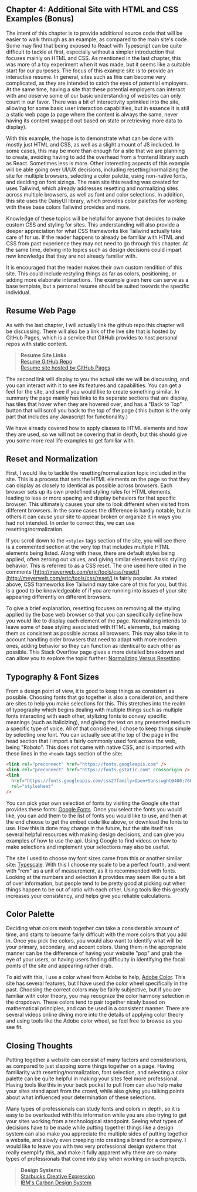 ## Chapter 4: Additional Site with HTML and CSS Examples (Bonus)

The intent of this chapter is to provide additional source code that will be easier to walk through as an
example, as compared to the main site's code. Some may find that being exposed to React with Typescript can be
quite difficult to tackle at first, especially without a simpler introduction that focuses mainly on
HTML and CSS. As mentioned in the last chapter, this was more of a toy experiment when it was made, but it seems
like a suitable start for our purposes. The focus of this example site is to provide an interactive resume. In
general, sites such as this can become very complicated, as they are intended to catch the eyes of potential
employers. At the same time, having a site that these potential employers can interact with and observe some of
our basic understanding of websites can only count in our favor. There was a bit of interactivity
sprinkled into the site, allowing for some basic user interaction capabilities, but in essence it is still a
static web page (a page where the content is always the same, never having its content swapped out based on
state or retrieving more data to display).

With this example, the hope is to demonstrate what can be done with mostly just HTML and CSS, as well as
a slight amount of JS included. In some cases, this may be more than enough for a site that we are planning
to create, avoiding having to add the overhead from a frontend library such as React. Sometimes less is more.
Other interesting aspects of this example will be able going over UI/UX decisions, including
resetting/normalizing the site for multiple browsers, selecting a color palette, using non-native fonts, and
deciding on font sizings. The main site this reading was created for uses Tailwind, which already
addresses resetting and normalizing sites across multiple browsers, as well as font and color selections. In
addition, this site uses the DaisyUI library, which provides color palettes for working with these base colors
Tailwind provides and more.

Knowledge of these topics will be helpful for anyone that decides to make custom CSS and styling for sites.
This understanding will also provide a deeper appreciation for what CSS frameworks like Tailwind actually take
care of for us. If the reader happens to already be familiar with HTML and CSS from past experience they may not
need to go through this chapter. At the same time, delving into topics such as design decisions could impart
new knowledge that they are not already familiar with.

It is encouraged that the reader makes their own custom rendition of this site. This could include restyling
things as far as colors, positioning, or adding more elaborate interactions. The example given here can serve as
a base template, but a personal resume should be suited towards the specific individual.

## Resume Web Page

As with the last chapter, I will actually link the github repo this chapter will be discussing. There will
also be a link of the live site that is hosted by GitHub Pages, which is a service that GitHub provides to host
personal repos with static content.

> **Resume Site Links**  
> [Resume GitHub Repo](https://github.com/tdownie0/resume)  
> [Resume site hosted by GitHub Pages](https://tdownie0.github.io/resume/)

The second link will display to you the actual site we will be discussing, and you can interact with it to see
its features and capabilities. You can get a feel for the site, and see if you would like to create something
similar. In summary the page mainly has links to its separate sections that are display, has tiles that hover
when they are hovered over, and has a "Back to Top" button that will scroll you back to the top of the page (
this button is the only part that includes any Javascript for functionality.)

We have already covered how to apply classes to HTML elements and how they are used, so we will not be covering
that in depth, but this should give you some more real life examples to get familiar with.

## Reset and Normalization

First, I would like to tackle the resetting/normalization topic included in the site. This is a process that
sets the HTML elements on the page so that they can display as closely to identical as possible across browsers.
Each browser sets up its own predefined styling rules for HTML elements, leading to less or more spacing and
display behaviors for that specific browser. This ultimately causes your site to look different when visited from
different browsers. In the some cases the difference is hardly notable, but in others it can cause your site to
appear broken or organize it in ways you had not intended. In order to correct this, we can use
resetting/normalization.

If you scroll down to the `<style>` tags section of the site, you will see there is a commented section at the
very top that includes multiple HTML elements being listed. Along with these, there are default styles being
applied, often zeroing out values, and giving similar elements basic styling behavior. This is referred to as
a CSS reset. The one used here cited in the comments
[http://meyerweb.com/eric/tools/css/reset/](http://meyerweb.com/eric/tools/css/reset/) is fairly popular. As
stated above, CSS frameworks like Tailwind may take care of this for you, but this is a good to be knowledgeable
of if you are running into issues of your site appearing differently on different browsers.

To give a brief explanation, resetting focuses on removing all the styling applied by the base web browser so
that you can specifically define how you would like to display each element of the page. Normalizing intends to
leave some of base styling associated with HTML elements, but making them as consistent as possible across all
browsers. This may also take in to account handling older browsers that need to adapt with more modern ones,
adding behavior so they can function as identical to each other as possible. This Stack Overflow page gives a
more detailed breakdown and can allow you to explore the topic further:
[Normalizing Versus Resetting](https://stackoverflow.com/questions/6887336/what-is-the-difference-between-normalize-css-and-reset-css).

## Typography & Font Sizes

From a design point of view, it is good to keep things as consistent as possible. Choosing fonts that go together
is also a consideration, and there are sites to help you make selections for this. This stretches into the realm
of typography which begins dealing with multiple things such as multiple fonts interacting with each other,
stylizing fonts to convey specific meanings (such as italicizing), and giving the text on any presented
medium a specific type of voice. All of that considered, I chose to keep things simple by selecting one font.
You can actually see at the top of the page in the head section that I import a fairly commonly used font across
the web, being "Roboto". This does not came with native CSS, and is imported with these lines in the `<head>`
tags section of the site:

```html
<link rel="preconnect" href="https://fonts.googleapis.com" />
<link rel="preconnect" href="https://fonts.gstatic.com" crossorigin />
<link
  href="https://fonts.googleapis.com/css2?family=Open+Sans:wght@400;700&family=Roboto:wght@300;400&display=swap"
  rel="stylesheet"
/>
```

You can pick your own selection of fonts by visiting the Google site that provides these fonts:
[Google Fonts](https://fonts.google.com/). Once you select the fonts you would like, you can add them to the list
of fonts you would like to use, and then at the end choose to get the embed code like above, or download the
fonts to use. How this is done may change in the future, but the site itself has several helpful resources with
making design decisions, and can give you examples of how to use the api. Using Google to find videos on how
to make selections and implement your selections may also be useful.

The site I used to choose my font sizes came from this or another similar site:
[Typescale](https://typescale.com/). With this I choose my scale to be a perfect fourth, and went with "rem" as
a unit of measurement, as it is recommended with fonts. Looking at the numbers and selection it provides may
seem like quite a bit of over information, but people tend to be pretty good at picking out when things happen
to be out of ratio with each other. Using tools like this greatly increases your consistency, and helps give
you reliable calculations.

## Color Palette

Deciding what colors mesh together can take a considerable amount of time, and starts to become fairly difficult
with the more colors that you add in. Once you pick the colors, you would also want to identify what will
be your primary, secondary, and accent colors. Using them in the appropriate manner can be the difference of
having your website "pop" and grab the eye of your users, or having users finding difficulty in identifying
the focal points of the site and appearing rather drab.

To aid with this, I use a color wheel from Adobe to help,
[Adobe Color](https://color.adobe.com/create/color-wheel). This site has several features, but I have used the
color wheel specifically in the past. Choosing the correct colors may be fairly subjective, but if you are
familiar with color theory, you may recognize the color harmony selection in the dropdown. These colors tend to
pair together nicely based on mathematical principles, and can be used in a consistent manner. There are
several videos online diving more into the details of applying color theory and using tools like the Adobe
color wheel, so feel free to browse as you see fit.

## Closing Thoughts

Putting together a website can consist of many factors and considerations, as compared to just slapping some
things together on a page. Having familiarity with resetting/normalization, font selection, and selecting a
color palette can be quite helpful in making your sites feel more professional. Having tools like this in your
back pocket to pull from can also help make your sites stand apart from the crowd, while also giving you talking
points about what influenced your determination of these selections.

Many types of professionals can study fonts and colors in depth, so it is easy to be overloaded with this
information while you are also trying to get your sites working from a technological standpoint. Seeing what
types of decisions have to be made while putting together things like a design system can also make you
appreciate the multiple sides of putting together a website, and slowly even creeping into creating a brand for
a company. I would like to leave you with two very professional design systems that really exemplify this, and
make it fully apparent why there are so many types of professionals that come into play when working on such
projects.

> **Design Systems**:  
> [Starbucks Creative Expression](https://creative.starbucks.com/)  
> [IBM's Carbon Design System](https://carbondesignsystem.com/)
